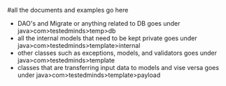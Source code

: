 #all the documents and examples go here
- DAO's and Migrate or anything related to DB goes under java>com>testedminds>temp>db
- all the internal models that need to be kept private goes under java>com>testedminds>template>internal
- other classes such as exceptions, models, and validators goes under java>com>testedminds>template
- classes that are transferring input data to models and vise versa goes under java>com>testedminds>template>payload